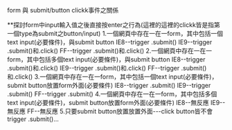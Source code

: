 form  與  submit/button clickk事件之關係

**探討form中input輸入值之後直接按enter之行為(這裡的這裡的clickk皆是指第一個type為submit之button/input)
1.一個網頁中存在一在一form，其中包括一個text input(必要條件)，與submit button
IE8--trigger .submit()
IE9--trigger .submit()和.click()
FF--trigger .submit()和.click()
2.一個網頁中存在一在一form，其中包括多個text input(必要條件)，與submit button
IE8--trigger .submit()和.click()
IE9--trigger .submit()和.click()
FF--trigger .submit()和.click()
3.一個網頁中存在一在一form，其中包括一個text input(必要條件)，submit button放置form外面(必要條件)
IE8--trigger .submit()
IE9--trigger .submit()
FF--trigger .submit()
4.一個網頁中存在一在一form，其中包括多個text input(必要條件)，submit button放置form外面(必要條件)
IE8--無反應
IE9--無反應
FF--無反應
5.只要submit button放置放置外面---click button皆不會trigger .submit()...
